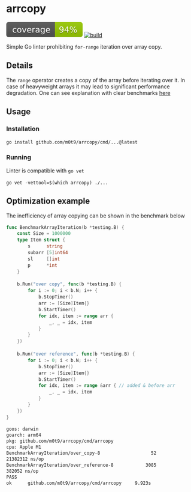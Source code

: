 # arrcopy

[![coverage](https://raw.githubusercontent.com/m0t9/arrcopy/badges/.badges/master/coverage.svg)](https://github.com/m0t9/arrcopy/actions/workflows/.testcoverage.yml)
[![build](https://github.com/m0t9/arrcopy/actions/workflows/go.yml/badge.svg)](https://github.com/m0t9/arrcopy/actions/workflows/go.yml)

Simple Go linter prohibiting `for-range` iteration over array copy.

## Details

The `range` operator creates a copy of the array before iterating over it.
In case of heavyweight arrays it may lead to significant performance degradation.
One can see explanation with clear benchmarks [here](https://medium.com/@haaawk/i-thought-i-understood-how-iteration-over-an-array-works-but-apparently-not-in-golang-441a7abd6540)

## Usage

### Installation

`go install github.com/m0t9/arrcopy/cmd/...@latest`

### Running

Linter is compatible with `go vet`

`go vet -vettool=$(which arrcopy) ./...` 

## Optimization example 

The inefficiency of array copying can be shown in the benchmark below

```go
func BenchmarkArrayIteration(b *testing.B) {
	const Size = 1000000
	type Item struct {
		s      string
		subarr [5]int64
		sl     []int
		p      *int
	}

	b.Run("over copy", func(b *testing.B) {
		for i := 0; i < b.N; i++ {
			b.StopTimer()
			arr := [Size]Item{}
			b.StartTimer()
			for idx, item := range arr {
				_, _ = idx, item
			}
		}
	})

	b.Run("over reference", func(b *testing.B) {
		for i := 0; i < b.N; i++ {
			b.StopTimer()
			arr := [Size]Item{}
			b.StartTimer()
			for idx, item := range &arr { // added & before arr
				_, _ = idx, item
			}
		}
	})
}
```

```
goos: darwin
goarch: arm64
pkg: github.com/m0t9/arrcopy/cmd/arrcopy
cpu: Apple M1
BenchmarkArrayIteration/over_copy-8                   52          21382312 ns/op
BenchmarkArrayIteration/over_reference-8            3085            382052 ns/op
PASS
ok      github.com/m0t9/arrcopy/cmd/arrcopy     9.923s
```
